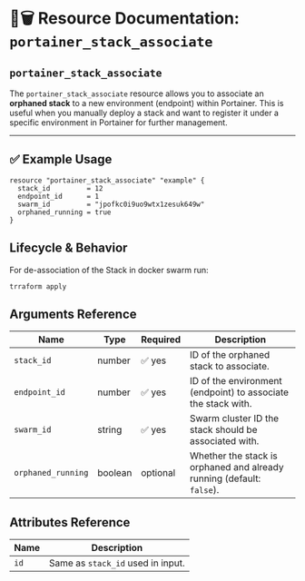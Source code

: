 # 🧩🗑️ **Resource Documentation: `portainer_stack_associate`**

## `portainer_stack_associate`

The `portainer_stack_associate` resource allows you to associate an **orphaned stack** to a new environment (endpoint) within Portainer. This is useful when you manually deploy a stack and want to register it under a specific environment in Portainer for further management.

---

## ✅ Example Usage

```hcl
resource "portainer_stack_associate" "example" {
  stack_id         = 12
  endpoint_id      = 1
  swarm_id         = "jpofkc0i9uo9wtx1zesuk649w"
  orphaned_running = true
}
```

## Lifecycle & Behavior
For de-association of the Stack in docker swarm run:
```hcl
trraform apply
```

## Arguments Reference
| Name             | Type    | Required | Description                                                             |
|------------------|---------|----------|-------------------------------------------------------------------------|
| `stack_id`       | number  | ✅ yes   | ID of the orphaned stack to associate.                                  |
| `endpoint_id`    | number  | ✅ yes   | ID of the environment (endpoint) to associate the stack with.           |
| `swarm_id`       | string  | ✅ yes   | Swarm cluster ID the stack should be associated with.                   |
| `orphaned_running` | boolean | optional | Whether the stack is orphaned and already running (default: `false`). |

## Attributes Reference

| Name | Description                                      |
|------|--------------------------------------------------|
| `id` | Same as `stack_id` used in input.                |
